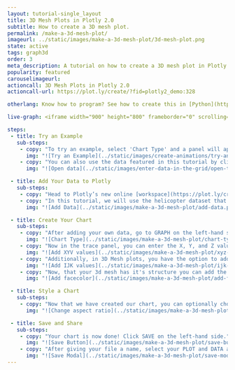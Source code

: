 ```yaml
---
layout: tutorial-single_layout
title: 3D Mesh Plots in Plotly 2.0
subtitle: How to create a 3D mesh plot.
permalink: /make-a-3d-mesh-plot/
imageurl: ../static/images/make-a-3d-mesh-plot/3d-mesh-plot.png
state: active
tags: graph3d
order: 3
meta_description: A tutorial on how to create a 3D mesh plot in Plotly 2.0.
popularity: featured
carouselimageurl:
actioncall: 3D Mesh Plots in Plotly 2.0
actioncall-url: https://plot.ly/create/?fid=plotly2_demo:328

otherlang: Know how to program? See how to create this in [Python](https://plot.ly/python/3d-mesh-plots/) or [R](https://plot.ly/r/3d-mesh-plots/).

live-graph: <iframe width="900" height="800" frameborder="0" scrolling="no" src="//plot.ly/~plotly2_demo/328.embed"></iframe>

steps:
 - title: Try an Example
   sub-steps:
    - copy: "To try an example, select 'Chart Type' and a panel will appear with chart type options. Once you locate the 3D mesh icon under the '3d'column, you can check out an example before adding your own data by clicking the little graph icon that will show what a sample chart looks like after adding data and playing with the style. You'll also see what labels and style attributes were selected for this specific chart, as well as the end result."
      img: "![Try an Example](../static/images/create-animations/try-an-example.png)"
    - copy: "You can also use the data featured in this tutorial by clicking on 'Open This Data in Plotly' on the left-hand side. It'll open in your workspace."
      img: "![Open data](../static/images/enter-data-in-the-grid/open-this-data.png)"

 - title: Add Your Data to Plotly
   sub-steps:
    - copy: "Head to Plotly’s new online [workspace](https://plot.ly/create) and add your data. You have the option of typing directly in the grid, uploading your file, or entering a URL of an online dataset. Plotly accepts .xls, .xlsx, or .csv files. For more information on how to enter your data, see [this](http://help.plot.ly/add-data-to-the-plotly-grid/) tutorial."
    - copy: "In this tutorial, we will use the helicopter dataset that is available via [Plotly's dataset repo](https://raw.githubusercontent.com/plotly/datasets/master/3d-mesh-helicopter.csv). Simply copy the URL and then navigate back to the Plotly workspace. Now, click 'IMPORT', select the 'By URL' tab, and paste in the the URL."
      img: "![Add Data](../static/images/make-a-3d-mesh-plot/add-data.png)"

 - title: Create Your Chart
   sub-steps:
    - copy: "After adding your own data, go to GRAPH on the left-hand side, then 'Create'. Choose '3D Mesh' in the '3d' column."
      img: "![Chart Type](../static/images/make-a-3d-mesh-plot/chart-type.png)"
    - copy: "Now in the trace panel, you can enter the X, Y, and Z values via the dropdowns to create the plot."
      img: "![Add XYV values](../static/images/make-a-3d-mesh-plot/xyz-values.png)"
    - copy: "Additionally, in 3D Mesh plots, you have the option to add I, J, K values immediately below in the trace panel."
      img: "![Add IJK values](../static/images/make-a-3d-mesh-plot/ijk-values.png)"
    - copy: "Now, that your 3d mesh has it's structure you can add the facecolor. Again, this can be done via the 'facecolor' dropwdown in the same trace panel."
      img: "![Add facecolor](../static/images/make-a-3d-mesh-plot/add-facecolor.png)"

 - title: Style a Chart
   sub-steps:
    - copy: "Now that we have created our chart, you can optionally choose to style it. In this example, we will adjust the aspect ratio. Here, select the 'STYLE' tab on the left-hand side, then 'Layout'. Next select 'Scene', then in the 'Aspect Ratio' dropwdown select 'auto'."
      img: "![Change aspect ratio](../static/images/make-a-3d-mesh-plot/change-aspect-ratio.png)"

 - title: Save and Share
   sub-steps:
    - copy: "Your chart is now done! Click SAVE on the left-hand side."
      img: "![Save Button](../static/images/make-a-3d-mesh-plot/save-button.png)"
    - copy: "After giving your file a name, select your PLOT and DATA as 'Public' or 'Private'. For more information on how sharing works, including the difference between private, public and secret sharing, visit [this](http://help.plot.ly/save-share-and-export-in-plotly/) page."
      img: "![Save Modal](../static/images/make-a-3d-mesh-plot/save-modal.png)"
---
```

